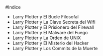 #Indice

* Larry Plotter y El Bucle Filosofal
* Larry Plotter y La Clave Secreta del Wifi
* Larry Plotter y El Prisionero del Firewall
* Larry Plotter y El Malware del Fuego
* Larry Plotter y La Orden de UNIX
* Larry Plotter y El Misterio del Hacker
* Larry Plotter y Los Commits de la Muerte
